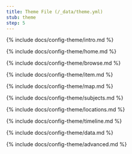 ```yaml
---
title: Theme File (/_data/theme.yml)
stub: theme
step: 5
---
```


{% include docs/config-theme/intro.md %}

{% include docs/config-theme/home.md %}

{% include docs/config-theme/browse.md %}

{% include docs/config-theme/item.md %}

{% include docs/config-theme/map.md %}

{% include docs/config-theme/subjects.md %}

{% include docs/config-theme/locations.md %}

{% include docs/config-theme/timeline.md %}

{% include docs/config-theme/data.md %}

{% include docs/config-theme/advanced.md %}
